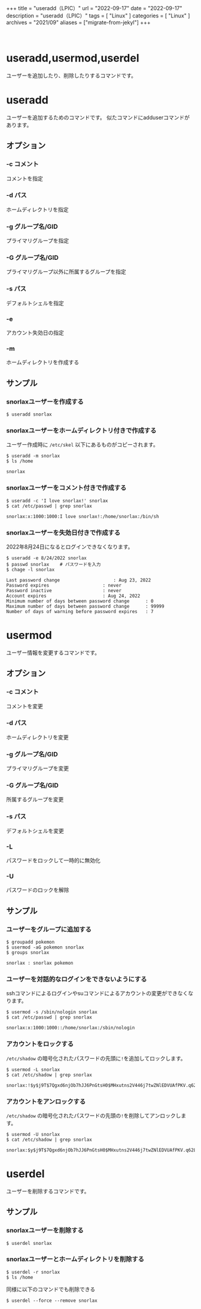 +++
title = "useradd（LPIC）"
url = "2022-09-17"
date = "2022-09-17"
description = "useradd（LPIC）"
tags = [
  "Linux"
]
categories = [
  "Linux"
]
archives = "2021/09"
aliases = ["migrate-from-jekyl"]
+++

<br>

# useradd,usermod,userdel

ユーザーを追加したり、削除したりするコマンドです。


# useradd

ユーザーを追加するためのコマンドです。
似たコマンドにadduserコマンドがあります。


## オプション

### -c コメント

コメントを指定

### -d パス

ホームディレクトリを指定

### -g グループ名/GID

プライマリグループを指定

### -G グループ名/GID

プライマリグループ以外に所属するグループを指定

### -s パス

デフォルトシェルを指定

### -e

アカウント失効日の指定

### -m

ホームディレクトリを作成する


## サンプル

### snorlaxユーザーを作成する

```
$ useradd snorlax
```

### snorlaxユーザーをホームディレクトリ付きで作成する

ユーザー作成時に `/etc/skel` 以下にあるものがコピーされます。

```
$ useradd -m snorlax
$ ls /home
```

```
snorlax
```


### snorlaxユーザーをコメント付きで作成する

```
$ useradd -c 'I love snorlax!' snorlax
$ cat /etc/passwd | grep snorlax
```

```
snorlax:x:1000:1000:I love snorlax!:/home/snorlax:/bin/sh
```

### snorlaxユーザーを失効日付きで作成する

2022年8月24日になるとログインできなくなります。

```
$ useradd -e 8/24/2022 snorlax
$ passwd snorlax    # パスワードを入力
$ chage -l snorlax
```

```
Last password change					: Aug 23, 2022
Password expires					: never
Password inactive					: never
Account expires						: Aug 24, 2022
Minimum number of days between password change		: 0
Maximum number of days between password change		: 99999
Number of days of warning before password expires	: 7
```


# usermod

ユーザー情報を変更するコマンドです。

## オプション

### -c コメント

コメントを変更

### -d パス

ホームディレクトリを変更

### -g グループ名/GID

プライマリグループを変更

### -G グループ名/GID

所属するグループを変更

### -s パス

デフォルトシェルを変更

### -L

パスワードをロックして一時的に無効化

### -U

パスワードのロックを解除


## サンプル

### ユーザーをグループに追加する

```
$ groupadd pokemon
$ usermod -aG pokemon snorlax
$ groups snorlax
```

```
snorlax : snorlax pokemon
```

### ユーザーを対話的なログインをできないようにする

sshコマンドによるログインやsuコマンドによるアカウントの変更ができなくなります。

```
$ usermod -s /sbin/nologin snorlax
$ cat /etc/passwd | grep snorlax
```

```
snorlax:x:1000:1000::/home/snorlax:/sbin/nologin
```

### アカウントをロックする

`/etc/shadow` の暗号化されたパスワードの先頭に`!`を追加してロックします。

```
$ usermod -L snorlax
$ cat /etc/shadow | grep snorlax
```

```
snorlax:!$y$j9T$7Qgxd6njOb7hJJ6PnGtsH0$MHxutns2V446j7twZNlEDVUAfPKV.q62L9T3asDXmv2:19227:0:30:7:15:19228:
```

### アカウントをアンロックする

`/etc/shadow` の暗号化されたパスワードの先頭の`!`を削除してアンロックします。

```
$ usermod -U snorlax
$ cat /etc/shadow | grep snorlax
```

```
snorlax:$y$j9T$7Qgxd6njOb7hJJ6PnGtsH0$MHxutns2V446j7twZNlEDVUAfPKV.q62L9T3asDXmv2:19227:0:30:7:15:19228:
```


# userdel

ユーザーを削除するコマンドです。

## サンプル

### snorlaxユーザーを削除する

```
$ userdel snorlax
```

### snorlaxユーザーとホームディレクトリを削除する

```
$ userdel -r snorlax
$ ls /home
```

同様に以下のコマンドでも削除できる

```
$ userdel --force --remove snorlax
```



